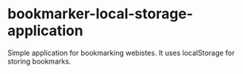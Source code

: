 # bookmarker-local-storage-application
Simple application for bookmarking webistes. It uses localStorage for storing bookmarks.
